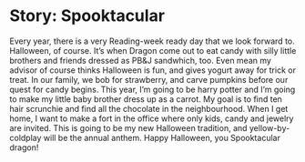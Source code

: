 # Story: Spooktacular

Every year, there is a very Reading-week ready day that we look forward to. Halloween, of course. It’s when Dragon come out to eat candy with silly little brothers and friends dressed as PB&J sandwhich, too. Even mean my advisor of course thinks Halloween is fun, and gives yogurt away for trick or treat. In our family, we bob for strawberry, and carve pumpkins before our quest for candy begins. This year, I’m going to be harry potter and I’m going to make my little baby brother dress up as a carrot. My goal is to find ten hair scrunchie and find all the chocolate in the neighbourhood. When I get home, I want to make a fort in the office where only kids, candy and jewelry are invited. This is going to be my new Halloween tradition, and yellow-by-coldplay  will be the annual anthem. Happy Halloween, you Spooktacular dragon!

